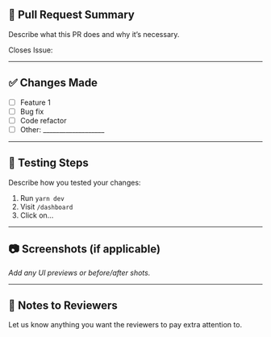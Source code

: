 ## 📌 Pull Request Summary

Describe what this PR does and why it’s necessary.

Closes Issue: <!-- e.g., Closes #42 -->

---

## ✅ Changes Made

- [ ] Feature 1
- [ ] Bug fix
- [ ] Code refactor
- [ ] Other: ___________________

---

## 🧪 Testing Steps

Describe how you tested your changes:

1. Run `yarn dev`
2. Visit `/dashboard`
3. Click on...

---

## 📷 Screenshots (if applicable)

_Add any UI previews or before/after shots._

---

## 📝 Notes to Reviewers

Let us know anything you want the reviewers to pay extra attention to.
